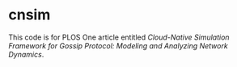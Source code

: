 # cnsim
This code is for PLOS One article entitled *Cloud-Native Simulation Framework for Gossip Protocol: Modeling
and Analyzing Network Dynamics*.
